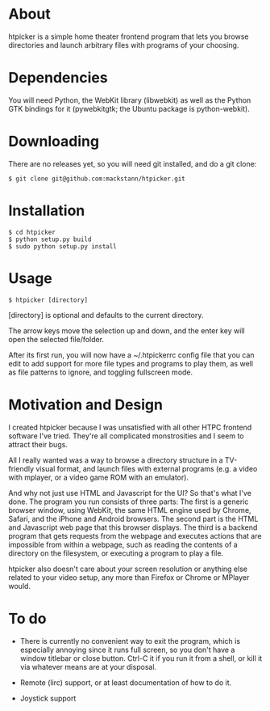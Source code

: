 About
=====

htpicker is a simple home theater frontend program that lets you browse
directories and launch arbitrary files with programs of your choosing.

Dependencies
============

You will need Python, the WebKit library (libwebkit) as well as the Python GTK
bindings for it (pywebkitgtk; the Ubuntu package is python-webkit).

Downloading
===========

There are no releases yet, so you will need git installed, and do a git clone:

    $ git clone git@github.com:mackstann/htpicker.git

Installation
============

    $ cd htpicker
    $ python setup.py build
    $ sudo python setup.py install

Usage
=====

    $ htpicker [directory]

[directory] is optional and defaults to the current directory.

The arrow keys move the selection up and down, and the enter key will open the
selected file/folder.

After its first run, you will now have a ~/.htpickerrc config file that you can
edit to add support for more file types and programs to play them, as well as
file patterns to ignore, and toggling fullscreen mode.

Motivation and Design
=====================

I created htpicker because I was unsatisfied with all other HTPC frontend
software I've tried.  They're all complicated monstrosities and I seem to
attract their bugs.

All I really wanted was a way to browse a directory structure in a TV-friendly
visual format, and launch files with external programs (e.g. a video with
mplayer, or a video game ROM with an emulator).

And why not just use HTML and Javascript for the UI?  So that's what I've done.
The program you run consists of three parts:  The first is a generic browser
window, using WebKit, the same HTML engine used by Chrome, Safari, and the
iPhone and Android browsers.  The second part is the HTML and Javascript web
page that this browser displays.  The third is a backend program that gets
requests from the webpage and executes actions that are impossible from within
a webpage, such as reading the contents of a directory on the filesystem, or
executing a program to play a file.

htpicker also doesn't care about your screen resolution or anything else
related to your video setup, any more than Firefox or Chrome or MPlayer would.

To do
=====

* There is currently no convenient way to exit the program, which is especially
  annoying since it runs full screen, so you don't have a window titlebar or
  close button.  Ctrl-C it if you run it from a shell, or kill it via whatever
  means are at your disposal.

* Remote (lirc) support, or at least documentation of how to do it.

* Joystick support
